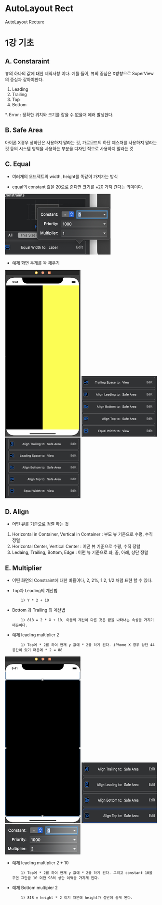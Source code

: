 # AutoLayout Rect
AutoLayout Recture

1강 기초
===========
## A. Constaraint
뷰의 하나의 값에 대한 제약사항 이다. 예를 들어, 뷰의 중심은 X방향으로 SuperView의 중심과 같아야한다.

1. Leading
2. Trailing
3. Top
4. Bottom

*. Error : 정확한 위치와 크기를 잡을 수 없을때 에러 발생한다.

## B. Safe Area
아이폰 X경우 상하단은 사용하지 말라는 것, 가로모드의 하단 제스쳐를 사용하지 말라는 것 등의 시스템 영역을 사용하는 부분을 디자인 적으로 사용하지 말라는 것

## C. Equal

* 여러개의 오브젝트의 width, height를 똑같이 가져가는 방식

* equal의 constant 값을 20으로 준다면 크기를 +20 가져 간다는 의미이다.

<img src = "https://github.com/HwangWoonChun/AutoLayout/blob/master/%E1%84%89%E1%85%B3%E1%84%8F%E1%85%B3%E1%84%85%E1%85%B5%E1%86%AB%E1%84%89%E1%85%A3%E1%86%BA%202019-06-19%20%E1%84%8B%E1%85%A9%E1%84%92%E1%85%AE%2012.28.26%202.png" width = 350 height = 200>

* 예제 화면 두개를 꽉 채우기
<img src = "https://github.com/HwangWoonChun/AutoLayout/blob/master/1.png" width = 250 height = 550>
<img src = "https://github.com/HwangWoonChun/AutoLayout/blob/master/2.png" width = 250 height = 200> 
<img src = "https://github.com/HwangWoonChun/AutoLayout/blob/master/3.png" width = 250 height = 200>

## D. Align

* 어떤 뷰를 기준으로 정렬 하는 것

1. Horizontal in Container, Vertical in Container : 부모 뷰 기준으로 수평, 수직 정렬
2. Horizontal Center, Vertical Center : 어떤 뷰 기준으로 수평, 수직 정렬
3. Ledaing, Trailing, Bottom, Edge : 어떤 뷰 기준으로 좌, 끝, 아래, 상단 정렬

## E. Multiplier

* 어떤 화면의 Constraint에 대한 비율이다, 2, 2%, 1:2, 1/2 처럼 표현 할 수 있다.

* Top과 Leading의 계산법

          1) Y * 2 + 10

* Bottom 과 Trailing 의 계산법

          1) 818 = 2 * X + 10, 이들의 계산이 다른 것은 끝을 나타내는 속성을 가지기 때문이다.

* 예제 leading multiplier 2

          1) Top에 * 2를 하여 현재 y 값에 * 2를 하게 된다. iPhone X 경우 상단 44 공간이 있기 때문에 * 2 = 88

<img src = "https://github.com/HwangWoonChun/AutoLayout/blob/master/4.png" width = 250 height = 550>
<img src = "https://github.com/HwangWoonChun/AutoLayout/blob/master/5.png" width = 250 height = 200> 
<img src = "https://github.com/HwangWoonChun/AutoLayout/blob/master/6.png" width = 250 height = 100>

* 예제 leading multiplier 2 + 10

          1) Top에 * 2를 하여 현재 y 값에 * 2를 하게 된다. 그리고 constant 10을 주면 그만큼 10 더한 98의 상단 여백을 가지게 된다.

* 예제 Bottom multipier 2

          1) 818 = height * 2 이기 때문에 height가 절반이 줄게 된다.
